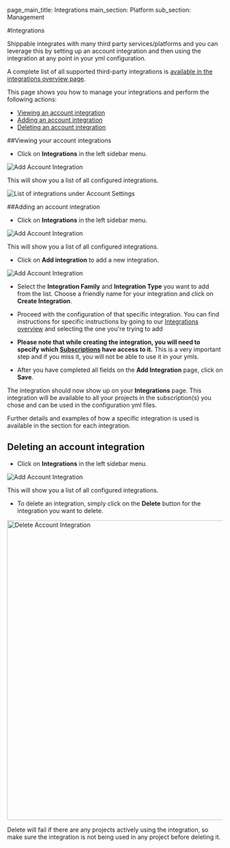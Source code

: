 page_main_title: Integrations
main_section: Platform
sub_section: Management

#Integrations

Shippable integrates with many third party services/platforms and you can leverage this by setting up an account integration and then using the integration at any point in your yml configuration.

A complete list of all supported third-party integrations is [available in the integrations overview page](/platform/integration/overview/).

This page shows you how to manage your integrations and perform the following actions:

- [Viewing an account integration](#view-integration)
- [Adding an account integration](#add-integration)
- [Deleting an account integration](#delete-integration)

<a name="view-integration"></a>
##Viewing your account integrations

- Click on **Integrations** in the left sidebar menu.

<img src="/images/getting-started/account-settings.png" alt="Add Account Integration">

This will show you a list of all configured integrations.

<img src="/images/getting-started/list-integrations.png" alt="List of integrations
under Account Settings">

<a name="add-integration"></a>
##Adding an account integration

- Click on **Integrations** in the left sidebar menu.

<img src="/images/getting-started/account-settings.png" alt="Add Account Integration">

This will show you a list of all configured integrations.

- Click on **Add integration** to add a new integration.

<img src="/images/getting-started/add-integration.png" alt="Add Account Integration">

- Select the **Integration Family** and **Integration Type** you want to add from the list. Choose a friendly name for your integration and click on **Create Integration**.

- Proceed with the configuration of that specific integration. You can find instructions for specific instructions by going to our [Integrations overview](/platform/integration/overview/) and selecting the one you're trying to add

- **Please note that while creating the integration, you will need to specify which [Subscriptions](/#subscription) have access to it.** This is a very important step and if you miss it, you will not be able to use it in your ymls.

- After you have completed all fields on the **Add Integration** page, click on **Save**.

The integration should now show up on your **Integrations** page. This integration will be available to all your projects in the subscription(s) you chose and can be used in the configuration yml files.

Further details and examples of how a specific integration is used is available in the
section for each integration.

<a name="delete-integration"></a>
## Deleting an account integration

- Click on **Integrations** in the left sidebar menu.

<img src="/images/getting-started/account-settings.png" alt="Add Account Integration">

This will show you a list of all configured integrations.

- To delete an integration, simply click on the **Delete** button for the integration you want to delete.

<img src="/images/getting-started/delete-integration.png" alt="Delete Account
Integration" style="width:700px;"/>

Delete will fail if there are any projects actively using the integration, so make sure the integration is not being used in any project before deleting it.
